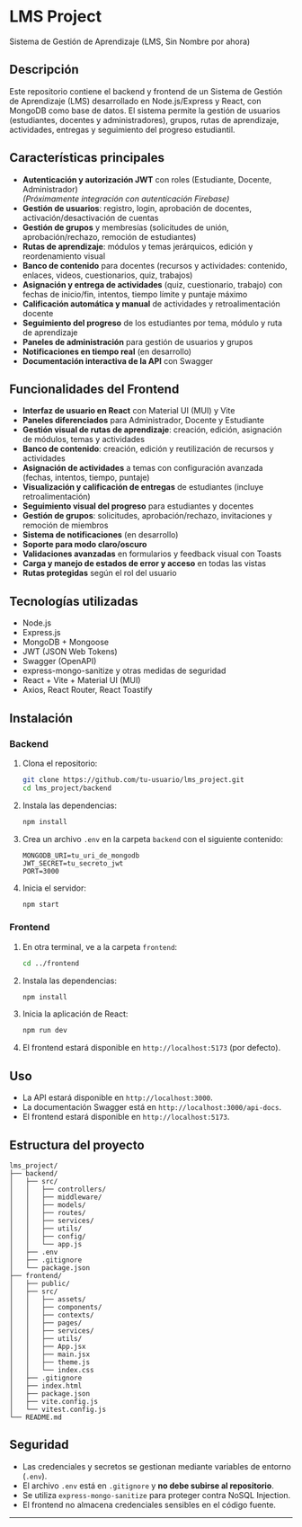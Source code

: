 # LMS Project

Sistema de Gestión de Aprendizaje (LMS, Sin Nombre por ahora)

## Descripción

Este repositorio contiene el backend y frontend de un Sistema de Gestión de Aprendizaje (LMS) desarrollado en Node.js/Express y React, con MongoDB como base de datos. El sistema permite la gestión de usuarios (estudiantes, docentes y administradores), grupos, rutas de aprendizaje, actividades, entregas y seguimiento del progreso estudiantil.

## Características principales

- **Autenticación y autorización JWT** con roles (Estudiante, Docente, Administrador)  
  _(Próximamente integración con autenticación Firebase)_
- **Gestión de usuarios**: registro, login, aprobación de docentes, activación/desactivación de cuentas
- **Gestión de grupos** y membresías (solicitudes de unión, aprobación/rechazo, remoción de estudiantes)
- **Rutas de aprendizaje**: módulos y temas jerárquicos, edición y reordenamiento visual
- **Banco de contenido** para docentes (recursos y actividades: contenido, enlaces, videos, cuestionarios, quiz, trabajos)
- **Asignación y entrega de actividades** (quiz, cuestionario, trabajo) con fechas de inicio/fin, intentos, tiempo límite y puntaje máximo
- **Calificación automática y manual** de actividades y retroalimentación docente
- **Seguimiento del progreso** de los estudiantes por tema, módulo y ruta de aprendizaje
- **Paneles de administración** para gestión de usuarios y grupos
- **Notificaciones en tiempo real** (en desarrollo)
- **Documentación interactiva de la API** con Swagger

## Funcionalidades del Frontend

- **Interfaz de usuario en React** con Material UI (MUI) y Vite
- **Paneles diferenciados** para Administrador, Docente y Estudiante
- **Gestión visual de rutas de aprendizaje**: creación, edición, asignación de módulos, temas y actividades
- **Banco de contenido**: creación, edición y reutilización de recursos y actividades
- **Asignación de actividades** a temas con configuración avanzada (fechas, intentos, tiempo, puntaje)
- **Visualización y calificación de entregas** de estudiantes (incluye retroalimentación)
- **Seguimiento visual del progreso** para estudiantes y docentes
- **Gestión de grupos**: solicitudes, aprobación/rechazo, invitaciones y remoción de miembros
- **Sistema de notificaciones** (en desarrollo)
- **Soporte para modo claro/oscuro**
- **Validaciones avanzadas** en formularios y feedback visual con Toasts
- **Carga y manejo de estados de error y acceso** en todas las vistas
- **Rutas protegidas** según el rol del usuario

## Tecnologías utilizadas

- Node.js
- Express.js
- MongoDB + Mongoose
- JWT (JSON Web Tokens)
- Swagger (OpenAPI)
- express-mongo-sanitize y otras medidas de seguridad
- React + Vite + Material UI (MUI)
- Axios, React Router, React Toastify

## Instalación

### Backend

1. Clona el repositorio:
   ```bash
   git clone https://github.com/tu-usuario/lms_project.git
   cd lms_project/backend
   ```

2. Instala las dependencias:
   ```bash
   npm install
   ```

3. Crea un archivo `.env` en la carpeta `backend` con el siguiente contenido:
   ```
   MONGODB_URI=tu_uri_de_mongodb
   JWT_SECRET=tu_secreto_jwt
   PORT=3000
   ```

4. Inicia el servidor:
   ```bash
   npm start
   ```

### Frontend

1. En otra terminal, ve a la carpeta `frontend`:
   ```bash
   cd ../frontend
   ```

2. Instala las dependencias:
   ```bash
   npm install
   ```

3. Inicia la aplicación de React:
   ```bash
   npm run dev
   ```

4. El frontend estará disponible en `http://localhost:5173` (por defecto).

## Uso

- La API estará disponible en `http://localhost:3000`.
- La documentación Swagger está en `http://localhost:3000/api-docs`.
- El frontend estará disponible en `http://localhost:5173`.

## Estructura del proyecto

```
lms_project/
├── backend/
│   ├── src/
│   │   ├── controllers/
│   │   ├── middleware/
│   │   ├── models/
│   │   ├── routes/
│   │   ├── services/
│   │   ├── utils/
│   │   ├── config/
│   │   └── app.js
│   ├── .env
│   ├── .gitignore
│   └── package.json
├── frontend/
│   ├── public/
│   ├── src/
│   │   ├── assets/
│   │   ├── components/
│   │   ├── contexts/
│   │   ├── pages/
│   │   ├── services/
│   │   ├── utils/
│   │   ├── App.jsx
│   │   ├── main.jsx
│   │   ├── theme.js
│   │   └── index.css
│   ├── .gitignore
│   ├── index.html
│   ├── package.json
│   ├── vite.config.js
│   └── vitest.config.js
└── README.md
```

## Seguridad

- Las credenciales y secretos se gestionan mediante variables de entorno (`.env`).
- El archivo `.env` está en `.gitignore` y **no debe subirse al repositorio**.
- Se utiliza `express-mongo-sanitize` para proteger contra NoSQL Injection.
- El frontend no almacena credenciales sensibles en el código fuente.

---